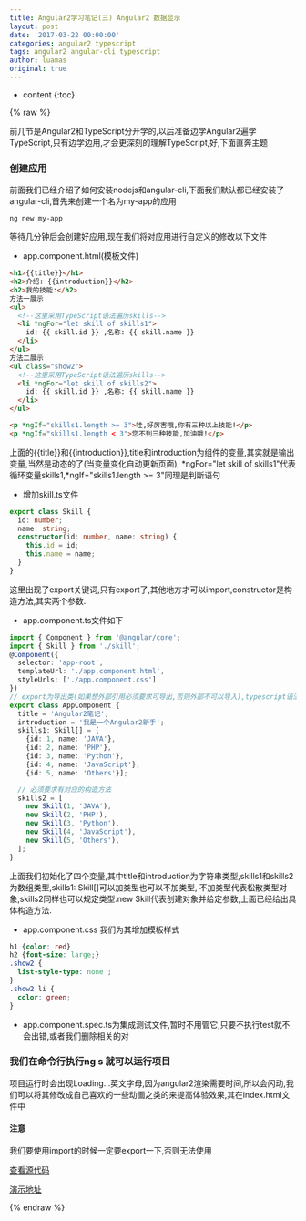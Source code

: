 ```yaml
---
title: Angular2学习笔记(三) Angular2 数据显示
layout: post
date: '2017-03-22 00:00:00'
categories: angular2 typescript
tags: angular2 angular-cli typescript
author: luamas
original: true
---
```


* content
{:toc}

{% raw %}

前几节是Angular2和TypeScript分开学的,以后准备边学Angular2遍学TypeScript,只有边学边用,才会更深刻的理解TypeScript,好,下面直奔主题

### 创建应用

前面我们已经介绍了如何安装nodejs和angular-cli,下面我们默认都已经安装了angular-cli,首先来创建一个名为my-app的应用

```shell
ng new my-app
```

等待几分钟后会创建好应用,现在我们将对应用进行自定义的修改以下文件




+ app.component.html(模板文件)

```html
<h1>{{title}}</h1>
<h2>介绍: {{introduction}}</h2>
<h2>我的技能:</h2>
方法一展示
<ul>
  <!--这里采用TypeScript语法遍历skills-->
  <li *ngFor="let skill of skills1">
    id: {{ skill.id }} ,名称: {{ skill.name }}
  </li>
</ul>
方法二展示
<ul class="show2">
  <!--这里采用TypeScript语法遍历skills-->
  <li *ngFor="let skill of skills2">
    id: {{ skill.id }} ,名称: {{ skill.name }}
  </li>
</ul>

<p *ngIf="skills1.length >= 3">哇,好厉害哦,你有三种以上技能!</p>
<p *ngIf="skills1.length < 3">您不到三种技能,加油哦!</p>
```

上面的{{title}}和{{introduction}},title和introduction为组件的变量,其实就是输出变量,当然是动态的了(当变量变化自动更新页面),
*ngFor="let skill of skills1"代表循环变量skills1,*ngIf="skills1.length >= 3"同理是判断语句

+ 增加skill.ts文件

```ts
export class Skill {
  id: number;
  name: string;
  constructor(id: number, name: string) {
    this.id = id;
    this.name = name;
  }
}
```

这里出现了export关键词,只有export了,其他地方才可以import,constructor是构造方法,其实两个参数.

+ app.component.ts文件如下

```ts
import { Component } from '@angular/core';
import { Skill } from './skill';
@Component({
  selector: 'app-root',
  templateUrl: './app.component.html',
  styleUrls: ['./app.component.css']
})
// export为导出类(如果想外部引用必须要求可导出,否则外部不可以导入),typescript语法
export class AppComponent {
  title = 'Angular2笔记';
  introduction = '我是一个Angular2新手';
  skills1: Skill[] = [
    {id: 1, name: 'JAVA'},
    {id: 2, name: 'PHP'},
    {id: 3, name: 'Python'},
    {id: 4, name: 'JavaScript'},
    {id: 5, name: 'Others'}];

  // 必须要求有对应的构造方法
  skills2 = [
    new Skill(1, 'JAVA'),
    new Skill(2, 'PHP'),
    new Skill(3, 'Python'),
    new Skill(4, 'JavaScript'),
    new Skill(5, 'Others'),
  ];
}
```
上面我们初始化了四个变量,其中title和introduction为字符串类型,skills1和skills2为数组类型,skills1: Skill\[\]可以加类型也可以不加类型,
不加类型代表松散类型对象,skills2同样也可以规定类型.new Skill代表创建对象并给定参数,上面已经给出具体构造方法.

+ app.component.css 我们为其增加模板样式

```css
h1 {color: red}
h2 {font-size: large;}
.show2 {
  list-style-type: none ;
}
.show2 li {
  color: green;
}
```

+ app.component.spec.ts为集成测试文件,暂时不用管它,只要不执行test就不会出错,或者我们删除相关的对


### 我们在命令行执行ng s 就可以运行项目

项目运行时会出现Loading...英文字母,因为angular2渲染需要时间,所以会闪动,我们可以将其修改成自己喜欢的一些动画之类的来提高体验效果,其在index.html文件中



#### 注意
我们要使用import的时候一定要export一下,否则无法使用

[查看源代码](https://github.com/luamas/angular2-sample/tree/v1)

[演示地址](http://blog.luamas.com/angular2-sample)

{% endraw %}